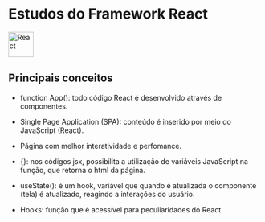 # Estudos do Framework React
<div>
  <img src="https://techstack-generator.vercel.app/react-icon.svg" alt="React" width="50" height="50" />
</div>
  
## Principais conceitos
- function App(): todo código React é desenvolvido através de componentes.
 
- Single Page Application (SPA): conteúdo é inserido por meio do JavaScript (React).
 - Página com melhor interatividade e perfomance.

- {}: nos códigos jsx, possibilita a utilização de variáveis JavaScript na função, que retorna o html da página.

- useState(): é um hook, variável que quando é atualizada o componente (tela) é atualizado, reagindo a interações do usuário.

- Hooks: função que é acessível para peculiaridades do React.

  